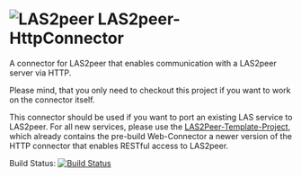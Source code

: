 ![LAS2peer](https://github.com/rwth-acis/LAS2peer/blob/master/img/logo/bitmap/las2peer-logo-128x128.png)
LAS2peer-HttpConnector
======================

A connector for LAS2peer that enables communication with 
a LAS2peer server via HTTP.  

Please mind, that you only need to checkout this project
if you want to work on the connector itself.  

This connector should be used if you want to port an existing LAS service to LAS2peer.
For all new services, please use the 
[LAS2Peer-Template-Project](https://github.com/rwth-acis/LAS2peer-Template-Project/),
which already contains the pre-build Web-Connector a newer version of the HTTP connector
that enables RESTful access to LAS2peer.

Build Status: [![Build Status](https://api.travis-ci.org/rwth-acis/LAS2peer-HttpConnector.png)](https://travis-ci.org/rwth-acis/LAS2peer-HttpConnector)  

